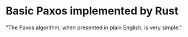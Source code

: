 # Basic Paxos implemented by Rust

"The Paxos algorithm, when presented in plain English, is very simple."
